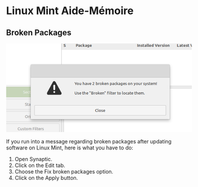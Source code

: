 # Linux Mint Aide-Mémoire

## Broken Packages

![Wikipedia, the free enclyclopedia](img/broken-packages.png)

If you run into a message regarding broken packages after updating software on Linux Mint, here is what you have to do:

1. Open Synaptic.
2. Click on the Edit tab.
3. Choose the Fix broken packages option.
4. Click on the Apply button.